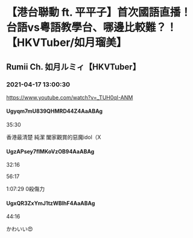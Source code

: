 # 【港台聯動 ft. 平平子】首次國語直播！台語vs粵語教學台、哪邊比較難？！【HKVTuber/如月瑠美】
## Rumii Ch. 如月ルミィ【HKVTuber】
### 2021-04-17 13:00:30
https://www.youtube.com/watch?v=_TUH0qI-ANM
#### Ugyqm7mU839QHMRD44Z4AaABAg
35:30

香港最清楚 純潔 闔家觀賞的惡魔idol（X

#### UgzAPsey7flMKoVzOB94AaABAg
32:16

56:17

1:07:29 0殺傷力

#### UgxQR3ZxYmJ1tzWBlhF4AaABAg
44:16

かわいい😍

